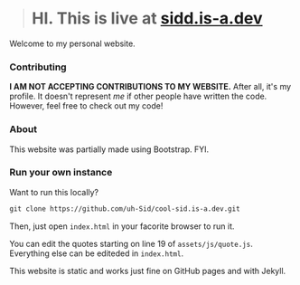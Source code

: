 > # HI. This is live at [sidd.is-a.dev](https://sidd.is-a.dev)


Welcome to my personal website.

### Contributing
**I AM NOT ACCEPTING CONTRIBUTIONS TO MY WEBSITE.** After all, it's my profile. It doesn't represent *me* if other people have written the code. However, feel free to check out my code!

### About
This website was partially made using Bootstrap. FYI.

### Run your own instance
Want to run this locally?

```txt
git clone https://github.com/uh-Sid/cool-sid.is-a.dev.git
```

Then, just open `index.html` in your facorite browser to run it.

You can edit the quotes starting on line 19 of `assets/js/quote.js`. Everything else can be editeded in `index.html`.

This website is static and works just fine on GitHub pages and with Jekyll.
